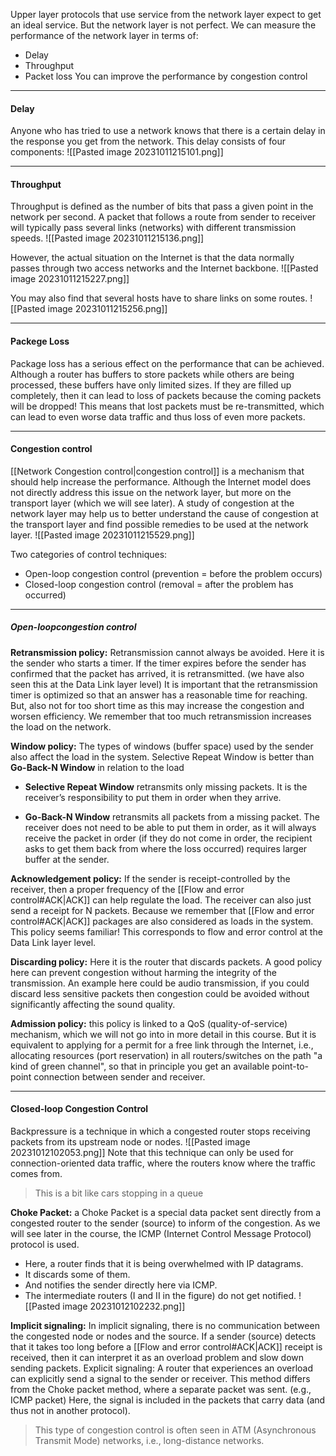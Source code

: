 Upper layer protocols that use service from the network layer expect to get an ideal service. But the network layer is not perfect.
We can measure the performance of the network layer in terms of:
* Delay
* Throughput
* Packet loss
You can improve the performance by congestion control

***
#### Delay
Anyone who has tried to use a network knows that there is a certain delay in the response you get from the network. This delay consists of four components:
![[Pasted image 20231011215101.png]]

***
#### Throughput
Throughput is defined as the number of bits that pass a given point in the network per second.
A packet that follows a route from sender to receiver will typically pass several links (networks) with different transmission speeds.
![[Pasted image 20231011215136.png]]

However, the actual situation on the Internet is that the data normally passes through two access networks and the Internet backbone.
![[Pasted image 20231011215227.png]]

You may also find that several hosts have to share links on some routes.
![[Pasted image 20231011215256.png]]

***
#### Packege Loss
Package loss has a serious effect on the performance that can be achieved.
Although a router has buffers to store packets while others are being
processed, these buffers have only limited sizes.
If they are filled up completely, then it can lead to loss of packets because the coming packets will be dropped!
This means that lost packets must be re-transmitted, which can lead to even worse data traffic and thus loss of even more packets.

***
#### Congestion control
[[Network Congestion control|congestion control]] is a mechanism that should help increase the performance.
Although the Internet model does not directly address this issue on the network layer, but more on the transport layer (which we will see later).
A study of congestion at the network layer may help us to better understand the cause of congestion at the transport layer and find possible remedies to be used at the network layer.
![[Pasted image 20231011215529.png]]

Two categories of control techniques:
* Open-loop congestion control (prevention = before the problem occurs)
* Closed-loop congestion control (removal = after the problem has occurred)

***
##### Open-loopcongestion control
**Retransmission policy:** Retransmission cannot always be avoided. Here it is the sender who starts a timer.
If the timer expires before the sender has confirmed that the packet has arrived, it is retransmitted. (we have also seen this at the Data Link layer level)
It is important that the retransmission timer is optimized so that an answer has a reasonable time for reaching. But, also not for too short time as this may increase the congestion and worsen efficiency.
We remember that too much retransmission increases the load on the network.

**Window policy:** The types of windows (buffer space) used by the sender also affect the load in the system.
Selective Repeat Window is better than **Go-Back-N Window** in relation to the load 
* **Selective Repeat Window** retransmits only missing packets. It is the receiver’s responsibility to put them in order when they arrive.

* **Go-Back-N Window** retransmits all packets from a missing packet.
The receiver does not need to be able to put them in order, as it will always receive the packet in order (if they do not come in order, the recipient asks to get them back from where the loss occurred)
requires larger buffer at the sender.

**Acknowledgement policy:** If the sender is receipt-controlled by the receiver, then a proper frequency of the [[Flow and error control#ACK|ACK]] can help regulate the load.
The receiver can also just send a receipt for N packets. Because we remember that [[Flow and error control#ACK|ACK]] packages are also considered as loads in the system.
This policy seems familiar! This corresponds to flow and error control at the Data Link layer level.

**Discarding policy:** Here it is the router that discards packets.
A good policy here can prevent congestion without harming the integrity of the transmission. An example here could be audio transmission, if you could discard less sensitive packets then congestion could be avoided without significantly affecting the sound quality.

**Admission policy:** this policy is linked to a QoS (quality-of-service)
mechanism, which we will not go into in more detail in this course.
But it is equivalent to applying for a permit for a free link through the Internet, i.e., allocating resources (port reservation) in all routers/switches on the path "a kind of green channel", so that in principle you get an available point-to-point connection between sender and receiver.

***
#### Closed-loop Congestion Control
Backpressure is a technique in which a congested router stops receiving packets from its upstream node or nodes.
![[Pasted image 20231012102053.png]]
Note that this technique can only be used for connection-oriented data traffic, where the routers know where the traffic comes from.
>This is a bit like cars stopping in a queue

**Choke Packet:** a Choke Packet is a special data packet sent directly from a congested router to the sender (source) to inform of the congestion.
As we will see later in the course, the ICMP (Internet Control Message Protocol) protocol is used.
* Here, a router finds that it is being overwhelmed with IP datagrams.
* It discards some of them.
* And notifies the sender directly here via ICMP.
* The intermediate routers (I and II in the figure) do not get notified.
![[Pasted image 20231012102232.png]]

**Implicit signaling:** In implicit signaling, there is no communication between the congested node or nodes and the source.
If a sender (source) detects that it takes too long before a [[Flow and error control#ACK|ACK]] receipt is received, then it can interpret it as an overload problem and slow down sending packets.
Explicit signaling: A router that experiences an overload can explicitly send a signal to the sender or receiver.
This method differs from the Choke packet method, where a separate packet was sent.
(e.g., ICMP packet) Here, the signal is included in the packets that carry data (and thus not in another protocol).

>This type of congestion control is often seen in ATM (Asynchronous Transmit Mode) networks, i.e., long-distance networks.
